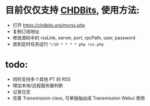 # 目前仅仅支持 [CHDBits](https://chdbits.org), 使用方法:
* 打开 https://chdbits.org/myrss.php
* 复制订阅地址
* 修改源码中的 rssLink, server, port, rpcPath, user, password
* 放到定时任务运行 `*/10 * * * * php rss.php`


# todo:
* 同时支持多个其他 PT 的 RSS
* 增加本地/远程服务器判断
* 记录日志
* 完善 Transmission class, 可单独抽出成 Transmission Webui 使用
